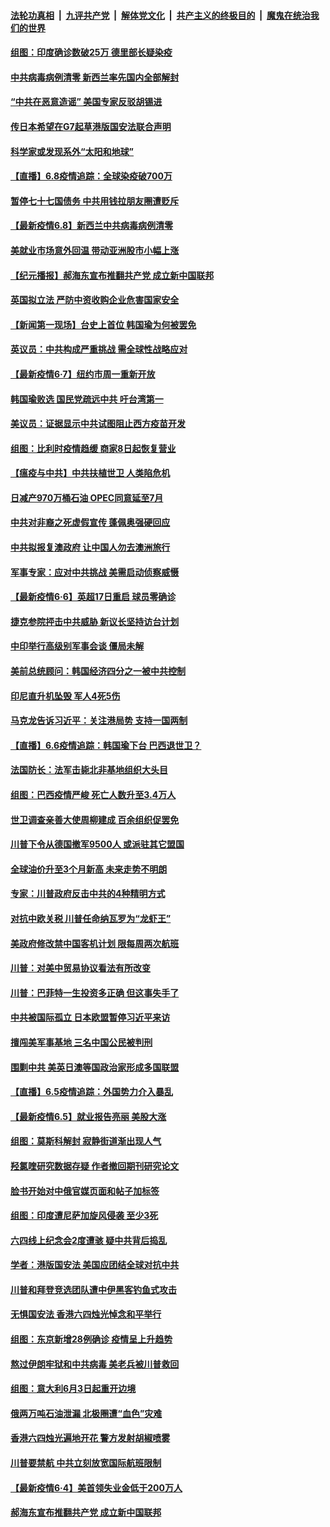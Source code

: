 ####  [法轮功真相](../../../../basic/blob/master/README.md?t=06090031) &nbsp;|&nbsp; [九评共产党](../../../../9ping.md/blob/master/README.md?t=06090031) &nbsp;|&nbsp; [解体党文化](../../../../jtdwh.md/blob/master/README.md?t=06090031)  &nbsp;|&nbsp; [共产主义的终极目的](../../../../gczydzjmd.md/blob/master/README.md?t=06090031) &nbsp;|&nbsp; [魔鬼在统治我们的世界](../../../../mgztzwmdsj.md/blob/master/README.md?t=06090031) 

#### [组图：印度确诊数破25万 德里部长疑染疫](../pages/nsc418/n12170317.md?t=06090031) 

#### [中共病毒病例清零 新西兰率先国内全部解封](../pages/nsc418/n12170602.md?t=06090031) 

#### [“中共在恶意造谣” 美国专家反驳胡锡进](../pages/nsc418/n12170642.md?t=06090031) 

#### [传日本希望在G7起草港版国安法联合声明](../pages/nsc418/n12170630.md?t=06090031) 

#### [科学家或发现系外“太阳和地球”](../pages/nsc418/n12170403.md?t=06090031) 

#### [【直播】6.8疫情追踪：全球染疫破700万](../pages/nsc418/n12170369.md?t=06090031) 

#### [暂停七十七国债务 中共用钱拉朋友圈遭贬斥](../pages/nsc418/n12170113.md?t=06090031) 

#### [【最新疫情6.8】新西兰中共病毒病例清零](../pages/nsc418/n12162793.md?t=06090031) 

#### [美就业市场意外回温 带动亚洲股市小幅上涨](../pages/nsc418/n12169950.md?t=06090031) 

#### [【纪元播报】郝海东宣布推翻共产党 成立新中国联邦](../pages/nsc418/n12169250.md?t=06090031) 

#### [英国拟立法 严防中资收购企业危害国家安全](../pages/nsc418/n12169423.md?t=06090031) 

#### [【新闻第一现场】台史上首位 韩国瑜为何被罢免](../pages/nsc418/n12169041.md?t=06090031) 

#### [英议员：中共构成严重挑战 需全球性战略应对](../pages/nsc418/n12169099.md?t=06090031) 

#### [【最新疫情6·7】纽约市周一重新开放](../pages/nsc418/n12162659.md?t=06090031) 

#### [韩国瑜败选 国民党疏远中共 吁台湾第一](../pages/nsc418/n12168203.md?t=06090031) 

#### [美议员：证据显示中共试图阻止西方疫苗开发](../pages/nsc418/n12168092.md?t=06090031) 

#### [组图：比利时疫情趋缓 商家8日起恢复营业](../pages/nsc418/n12165824.md?t=06090031) 

#### [【瘟疫与中共】中共扶植世卫 人类陷危机](../pages/nsc418/n12167236.md?t=06090031) 

#### [日减产970万桶石油 OPEC同意延至7月](../pages/nsc418/n12166971.md?t=06090031) 

#### [中共对非裔之死虚假宣传 蓬佩奥强硬回应](../pages/nsc418/n12166885.md?t=06090031) 

#### [中共拟报复澳政府 让中国人勿去澳洲旅行](../pages/nsc418/n12166962.md?t=06090031) 

#### [军事专家：应对中共挑战 美需启动侦察威慑](../pages/nsc418/n12166810.md?t=06090031) 

#### [【最新疫情6·6】英超17日重启 球员零确诊](../pages/nsc418/n12165344.md?t=06090031) 

#### [捷克参院抨击中共威胁 新议长坚持访台计划](../pages/nsc418/n12166730.md?t=06090031) 

#### [中印举行高级别军事会谈 僵局未解](../pages/nsc418/n12166687.md?t=06090031) 

#### [美前总统顾问：韩国经济四分之一被中共控制](../pages/nsc418/n12165502.md?t=06090031) 

#### [印尼直升机坠毁 军人4死5伤](../pages/nsc418/n12166765.md?t=06090031) 

#### [马克龙告诉习近平：关注港局势 支持一国两制](../pages/nsc418/n12166546.md?t=06090031) 

#### [【直播】6.6疫情追踪：韩国瑜下台 巴西退世卫？](../pages/nsc418/n12166406.md?t=06090031) 

#### [法国防长：法军击毙北非基地组织大头目](../pages/nsc418/n12165897.md?t=06090031) 

#### [组图：巴西疫情严峻 死亡人数升至3.4万人](../pages/nsc418/n12164204.md?t=06090031) 

#### [世卫调查亲善大使周柳建成 百余组织促罢免](../pages/nsc418/n12165915.md?t=06090031) 

#### [川普下令从德国撤军9500人 或派驻其它盟国](../pages/nsc418/n12165378.md?t=06090031) 

#### [全球油价升至3个月新高 未来走势不明朗](../pages/nsc418/n12165348.md?t=06090031) 

#### [专家：川普政府反击中共的4种精明方式](../pages/nsc418/n12164857.md?t=06090031) 

#### [对抗中欧关税 川普任命纳瓦罗为“龙虾王”](../pages/nsc418/n12165075.md?t=06090031) 

#### [美政府修改禁中国客机计划 限每周两次航班](../pages/nsc418/n12164728.md?t=06090031) 

#### [川普：对美中贸易协议看法有所改变](../pages/nsc418/n12164627.md?t=06090031) 

#### [川普：巴菲特一生投资多正确 但这事失手了](../pages/nsc418/n12164600.md?t=06090031) 

#### [中共被国际孤立 日本欧盟暂停习近平来访](../pages/nsc418/n12164362.md?t=06090031) 

#### [擅闯美军事基地 三名中国公民被判刑](../pages/nsc418/n12164038.md?t=06090031) 

#### [围剿中共 美英日澳等国政治家形成多国联盟](../pages/nsc418/n12163944.md?t=06090031) 

#### [【直播】6.5疫情追踪：外国势力介入暴乱](../pages/nsc418/n12163841.md?t=06090031) 

#### [【最新疫情6.5】就业报告亮丽 美股大涨](../pages/nsc418/n12162771.md?t=06090031) 

#### [组图：莫斯科解封 寂静街道渐出现人气](../pages/nsc418/n12161545.md?t=06090031) 

#### [羟氯喹研究数据存疑 作者撤回期刊研究论文](../pages/nsc418/n12162576.md?t=06090031) 

#### [脸书开始对中俄官媒页面和帖子加标签](../pages/nsc418/n12162407.md?t=06090031) 

#### [组图：印度遭尼萨加旋风侵袭 至少3死](../pages/nsc418/n12160635.md?t=06090031) 

#### [六四线上纪念会2度遭骇 疑中共背后捣乱](../pages/nsc418/n12162103.md?t=06090031) 

#### [学者：港版国安法 美国应团结全球对抗中共](../pages/nsc418/n12161896.md?t=06090031) 

#### [川普和拜登竞选团队遭中伊黑客钓鱼式攻击](../pages/nsc418/n12161800.md?t=06090031) 

#### [无惧国安法 香港六四烛光悼念和平举行](../pages/nsc418/n12161678.md?t=06090031) 

#### [组图：东京新增28例确诊 疫情呈上升趋势](../pages/nsc418/n12157541.md?t=06090031) 

#### [熬过伊朗牢狱和中共病毒 美老兵被川普救回](../pages/nsc418/n12161745.md?t=06090031) 

#### [组图：意大利6月3日起重开边境](../pages/nsc418/n12158247.md?t=06090031) 

#### [俄两万吨石油泄漏 北极圈遭“血色”灾难](../pages/nsc418/n12161577.md?t=06090031) 

#### [香港六四烛光遍地开花 警方发射胡椒喷雾](../pages/nsc418/n12161492.md?t=06090031) 

#### [川普要禁航 中共立刻放宽国际航班限制](../pages/nsc418/n12160828.md?t=06090031) 

#### [【最新疫情6·4】美首领失业金低于200万人](../pages/nsc418/n12159368.md?t=06090031) 

#### [郝海东宣布推翻共产党 成立新中国联邦](../pages/nsc418/n12160534.md?t=06090031) 

